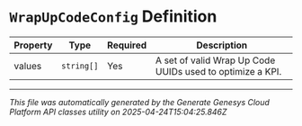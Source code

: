 # `WrapUpCodeConfig` Definition

| Property | Type | Required | Description |
|----------|------|----------|-------------|
| values | `string[]` | Yes | A set of valid Wrap Up Code UUIDs used to optimize a KPI. |

---

*This file was automatically generated by the Generate Genesys Cloud Platform API classes utility on 2025-04-24T15:04:25.846Z*